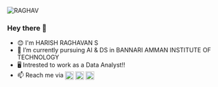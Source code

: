 ![RAGHAV](https://user-images.githubusercontent.com/99608681/220860276-c3cde0e2-a294-444b-9ac6-a5559dfea874.png)

### Hey there 👋
- 😊 I'm HARISH RAGHAVAN S
- 🔭 I’m currently pursuing AI & DS in BANNARI AMMAN INSTITUTE OF TECHNOLOGY
- 🖥️ Intrested to work as a Data Analyst!!
- 📫 Reach me via
<a href="https://www.instagram.com/shraghav04/" target="blank"> <img align="center" src="https://simpleicons.org/icons/instagram.svg" height="20" /></a>
<a href="https://www.linkedin.com/in/harish-raghavan-b59aa2228/" target="blank"> <img align="center" src="https://simpleicons.org/icons/linkedin.svg" height="20" /></a>
<a href=" https://www.facebook.com/home.php " target="blank"> <img align="center" src="https://simpleicons.org/icons/facebook.svg" height="20" /></a> 
